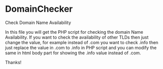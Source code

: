 DomainChecker
=============

Check Domain Name Availability


In this file you will get the PHP script for checking the domain Name Availability. If you want to check the availability of other TLDs then just change the value, for example instead of .com you want to check .info then just replace the value in .com to .info in PHP script and you can modify the same in html body part for showing the .info value instead of .com.


Thanks!

